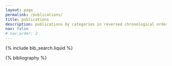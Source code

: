 ```yaml
---
layout: page
permalink: /publications/
title: publications
description: publications by categories in reversed chronological order. generated by jekyll-scholar.
nav: false
# nav_order: 2
---
```


<!-- _pages/publications.md -->

<!-- Bibsearch Feature -->

{% include bib_search.liquid %}

<div class="publications">

{% bibliography %}

</div>
